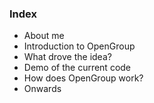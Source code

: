### Index

- About me
- Introduction to OpenGroup
- What drove the idea?
- Demo of the current code
- How does OpenGroup work?
- Onwards